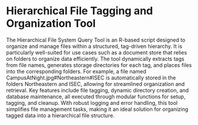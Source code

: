 # Hierarchical File Tagging and Organization Tool
The Hierarchical File System Query Tool is an R-based script designed to organize and manage files within a structured, tag-driven hierarchy. It is particularly well-suited for use cases such as a document store that relies on folders to organize data efficiently. The tool dynamically extracts tags from file names, generates storage directories for each tag, and places files into the corresponding folders. For example, a file named CampusAtNight.jpg#Northeastern#ISEC is automatically stored in the folders Northeastern and ISEC, allowing for streamlined organization and retrieval. Key features include file tagging, dynamic directory creation, and database maintenance, all executed through modular functions for setup, tagging, and cleanup. With robust logging and error handling, this tool simplifies file management tasks, making it an ideal solution for organizing tagged data into a hierarchical file structure.
